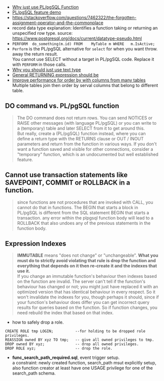 
* [Why just use PL/pgSQL Function](https://stackoverflow.com/questions/7510092/what-are-the-pros-and-cons-of-performing-calculations-in-sql-vs-in-your-applica/7518619#7518619)      
* [PL/pgSQL feature demo](https://stackoverflow.com/questions/7945932/how-to-return-result-of-a-select-inside-a-function-in-postgresql/7945958#7945958)           
* https://stackoverflow.com/questions/7462322/the-forgotten-assignment-operator-and-the-commonplace
* record data type explanation: Identifies a function taking or returning an unspecified row type. source: https://www.postgresql.org/docs/current/datatype-pseudo.html                
*  `PERFORM  do_something(m.id) FROM    MyTable m WHERE   m.IsActive;`
* `Perform`  is the PL/pgSQL alternative for `select` for when you want throw.
away the return result.   
 You cannot use SELECT without a target in PL/pgSQL code. Replace it with `PERFORM` in those calls. 
* [Why you should just use text type](https://stackoverflow.com/questions/10758149/cast-produces-returned-type-character-varying-does-not-match-expected-type-char)
* [General RETURNING expression should be](https://stackoverflow.com/questions/40864464/postgresql-pgadmin-error-return-cannot-have-a-parameter-in-function-returning-s)             
* [Improve performance for order by with columns from many tables](https://dba.stackexchange.com/questions/112679/improve-performance-for-order-by-with-columns-from-many-tables/112680#112680) Multiple tables join then order by serval columns that belong to different table.     

## DO command vs. PL/pgSQL function
> The DO command does not return rows. You can send NOTICES or RAISE other messages (with language PL/pgSQL) or you can write to a (temporary) table and later SELECT from it to get around this.           
>But really, create a (PL/pgSQL) function instead, where you can define a return type with the RETURNS clause or OUT / INOUT parameters and return from the function in various ways.
> If you don't want a function saved and visible for other connections, consider a "temporary" function, which is an undocumented but well established feature.

## Cannot use transaction statements like SAVEPOINT, COMMIT or ROLLBACK in a function.
>  since functions are not procedures that are invoked with CALL, you cannot do that in functions.
The BEGIN that starts a block in PL/pgSQL is different from the SQL statement BEGIN that starts a transaction.
any error within the plpgsql function body will lead to a ROLLBACK that also undoes any of the previous statements in the function body.

## Expression Indexes 
>**IMMUTABLE** means "does not change" or "unchangeable". **What you must do to
> strictly avoid violating that rule is drop the function and everything that
> depends on it then re-create it and the indexes that use it.**                                            
> If you change an immutable function's behaviour then indexes based on the function are invalid. The server can't tell if the function's behaviour has  changed or not; you might just have replaced it with an optimized version that has identical behaviour in every respect. So it won't invalidate the indexes for you, though perhaps it should, since if your function's behaviour does differ you can get incorrect query results for queries based on the function. So if function changes, you need rebuild the index that based on that index.                     

* how to safely drop a role.     
```--- how to drop a role, when a role have so many privileges in the database.             
CREATE ROLE tmp LOGIN;          --for holding to be dropped role privileges.                   
REASSIGN owned BY xyz TO tmp;   -- give all owned privileges to tmp.                       
DROP owned BY xyz;              -- drop all owned privileges.                            
DROP ROLE xyz;                  -- drop the role.             
```
*  **func_search_path_required.sql**, event trigger setup.   
a constraint: newly created function, search_path msut explicitly setup, also function creator at least have one USAGE privilege for one of the search_path schema.

